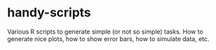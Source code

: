 # handy-scripts
Various R scripts to generate simple (or not so simple) tasks. How to generate nice plots, how to show error bars, how to simulate data, etc.
